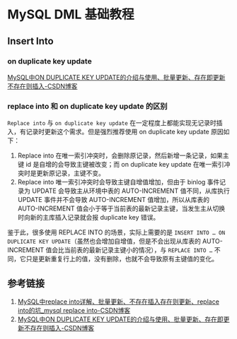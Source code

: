 # MySQL DML 基础教程

## Insert Into

### on duplicate key update

[MySQL中ON DUPLICATE KEY UPDATE的介绍与使用、批量更新、存在即更新不存在则插入-CSDN博客](https://blog.csdn.net/weixin_49114503/article/details/136479860)

### replace into 和 on duplicate key update 的区别

`Replace into` 与 `on duplicate key update` 在一定程度上都能实现无记录时插入，有记录时更新这个需求。但是强烈推荐使用 on duplicate key update 原因如下：

1. Replace into 在唯一索引冲突时，会删除原记录，然后新增一条记录，如果主键 id 是自增的会导致主键被改变；而 on duplicate key update 在唯一索引冲突时是更新原记录，主键不变。
2. Replace into 唯一索引冲突时会导致主键自增值增加，但由于 binlog 事件记录为 UPDATE 会导致主从环境中表的 AUTO-INCREMENT 值不同，从库执行 UPDATE 事件并不会导致 AUTO-INCREMENT 值增加，所以从库表的 AUTO-INCREMENT 值会小于等于当前表的最新记录主键，当发生主从切换时向新的主库插入记录就会报 duplicate key 错误。

鉴于此，很多使用 REPLACE INTO 的场景，实际上需要的是 `INSERT INTO … ON DUPLICATE KEY UPDATE`（虽然也会增加自增值，但是不会出现从库表的 AUTO-INCREMENT 值会比当前表的最新记录主键小的情况），与 `REPLACE INTO …` 不同，它只是更新重复行上的值，没有删除，也就不会导致原有主键值的变化。

## 参考链接

1. [MySQL中replace into详解、批量更新、不存在插入存在则更新、replace into的坑\_mysql replace into-CSDN博客](https://blog.csdn.net/weixin_49114503/article/details/136765571)
2. [MySQL中ON DUPLICATE KEY UPDATE的介绍与使用、批量更新、存在即更新不存在则插入-CSDN博客](https://blog.csdn.net/weixin_49114503/article/details/136479860)